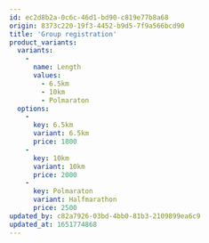 ```yaml
---
id: ec2d8b2a-0c6c-46d1-bd90-c819e77b8a68
origin: 8373c220-19f3-4452-b9d5-7f9a566bcd90
title: 'Group registration'
product_variants:
  variants:
    -
      name: Length
      values:
        - 6.5km
        - 10km
        - Polmaraton
  options:
    -
      key: 6.5km
      variant: 6.5km
      price: 1800
    -
      key: 10km
      variant: 10km
      price: 2000
    -
      key: Polmaraton
      variant: Halfmarathon
      price: 2500
updated_by: c82a7926-03bd-4bb0-81b3-2109899ea6c9
updated_at: 1651774868
---
```

